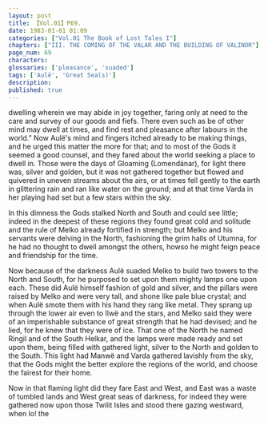 ```yaml
---
layout: post
title: 【Vol.01】P69.
date: 1983-01-01 01:09
categories: ["Vol.01 The Book of Lost Tales I"]
chapters: ["III. THE COMING OF THE VALAR AND THE BUILDING OF VALINOR"]
page_num: 69
characters: 
glossaries: ['pleasance', 'suaded']
tags: ['Aulë', 'Great Sea(s)']
description: 
published: true
---
```


<p style="text-indent: 0;">
dwelling wherein we may abide in joy together, faring only at need to the care and survey of our goods and fiefs. There even such as be of other mind may dwell at times, and find rest and pleasance after labours in the world.” Now Aulë's mind and fingers itched already to be making things, and he urged this matter the more for that; and to most of the Gods it seemed a good counsel, and they fared about the world seeking a place to dwell in. Those were the days of Gloaming (Lomendánar), for light there was, silver and golden, but it was not gathered together but flowed and quivered in uneven streams about the airs, or at times fell gently to the earth in glittering rain and ran like water on the ground; and at that time Varda in her playing had set but a few stars within the sky.
</p>

In this dimness the Gods stalked North and South and could see little; indeed in the deepest of these regions they found great cold and solitude and the rule of Melko already fortified in strength; but Melko and his servants were delving in the North, fashioning the grim halls of Utumna, for he had no thought to dwell amongst the others, howso he might feign peace and friendship for the time.

Now because of the darkness Aulë suaded Melko to build two towers to the North and South, for he purposed to set upon them mighty lamps one upon each. These did Aulë himself fashion of gold and silver, and the pillars were raised by Melko and were very tall, and shone like pale blue crystal; and when Aulë smote them with his hand they rang like metal. They sprang up through the lower air even to Ilwë and the stars, and Melko said they were of an imperishable substance of great strength that he had devised; and he lied, for he knew that they were of ice. That one of the North he named Ringil and of the South Helkar, and the lamps were made ready and set upon them, being filled with gathered light, silver to the North and golden to the South. This light had Manwë and Varda gathered lavishly from the sky, that the Gods might the better explore the regions of the world, and choose the fairest for their home.

Now in that flaming light did they fare East and West, and East was a waste of tumbled lands and West great seas of darkness, for indeed they were gathered now upon those Twilit Isles and stood there gazing westward, when lo! the

